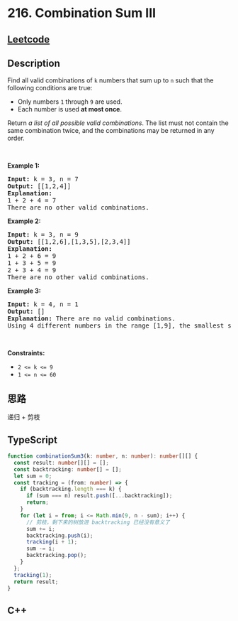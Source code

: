# 216. Combination Sum III

## [Leetcode](https://leetcode.cn/problems/combination-sum-iii)

## Description

<div class="xFUwe" data-track-load="description_content"><p>Find all valid combinations of <code>k</code> numbers that sum up to <code>n</code> such that the following conditions are true:</p>

<ul>
	<li>Only numbers <code>1</code> through <code>9</code> are used.</li>
	<li>Each number is used <strong>at most once</strong>.</li>
</ul>

<p>Return <em>a list of all possible valid combinations</em>. The list must not contain the same combination twice, and the combinations may be returned in any order.</p>

<p>&nbsp;</p>
<p><strong class="example">Example 1:</strong></p>

<pre><strong>Input:</strong> k = 3, n = 7
<strong>Output:</strong> [[1,2,4]]
<strong>Explanation:</strong>
1 + 2 + 4 = 7
There are no other valid combinations.</pre>

<p><strong class="example">Example 2:</strong></p>

<pre><strong>Input:</strong> k = 3, n = 9
<strong>Output:</strong> [[1,2,6],[1,3,5],[2,3,4]]
<strong>Explanation:</strong>
1 + 2 + 6 = 9
1 + 3 + 5 = 9
2 + 3 + 4 = 9
There are no other valid combinations.
</pre>

<p><strong class="example">Example 3:</strong></p>

<pre><strong>Input:</strong> k = 4, n = 1
<strong>Output:</strong> []
<strong>Explanation:</strong> There are no valid combinations.
Using 4 different numbers in the range [1,9], the smallest sum we can get is 1+2+3+4 = 10 and since 10 &gt; 1, there are no valid combination.
</pre>

<p>&nbsp;</p>
<p><strong>Constraints:</strong></p>

<ul>
	<li><code>2 &lt;= k &lt;= 9</code></li>
	<li><code>1 &lt;= n &lt;= 60</code></li>
</ul>
</div>

## 思路

递归 + 剪枝

## TypeScript

```ts
function combinationSum3(k: number, n: number): number[][] {
  const result: number[][] = [];
  const backtracking: number[] = [];
  let sum = 0;
  const tracking = (from: number) => {
    if (backtracking.length === k) {
      if (sum === n) result.push([...backtracking]);
      return;
    }
    for (let i = from; i <= Math.min(9, n - sum); i++) {
      // 剪枝，剩下来的树放进 backtracking 已经没有意义了
      sum += i;
      backtracking.push(i);
      tracking(i + 1);
      sum -= i;
      backtracking.pop();
    }
  };
  tracking(1);
  return result;
}
```

## C++

```c++

```
